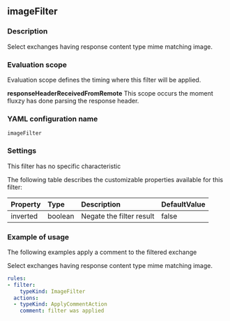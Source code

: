 ## imageFilter

### Description

Select exchanges having response content type mime matching image.

### Evaluation scope

Evaluation scope defines the timing where this filter will be applied. 

**responseHeaderReceivedFromRemote** This scope occurs the moment fluxzy has done parsing the response header.

### YAML configuration name

    imageFilter

### Settings

This filter has no specific characteristic

The following table describes the customizable properties available for this filter: 

| Property | Type | Description | DefaultValue |
| :------- | :------- | :------- | -------- |
| inverted | boolean | Negate the filter result | false |

### Example of usage

The following examples apply a comment to the filtered exchange

Select exchanges having response content type mime matching image.

```yaml
rules:
- filter:
    typeKind: ImageFilter
  actions:
  - typeKind: ApplyCommentAction
    comment: filter was applied
```



